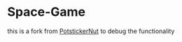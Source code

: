 # Space-Game

this is a fork from [PotstickerNut](https://github.com/PotstickerNut) to debug the functionality 

